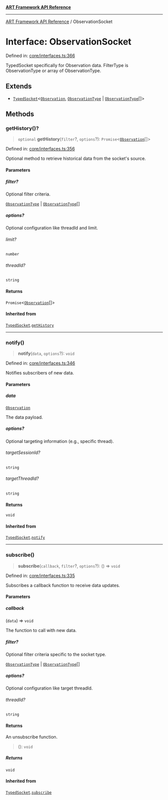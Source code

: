 [**ART Framework API Reference**](../README.md)

***

[ART Framework API Reference](../README.md) / ObservationSocket

# Interface: ObservationSocket

Defined in: [core/interfaces.ts:366](https://github.com/hashangit/ART/blob/d99cb328093f6dec701b3289d82d5abbf64a3736/src/core/interfaces.ts#L366)

TypedSocket specifically for Observation data.
FilterType is ObservationType or array of ObservationType.

## Extends

- [`TypedSocket`](TypedSocket.md)\<[`Observation`](Observation.md), [`ObservationType`](../enumerations/ObservationType.md) \| [`ObservationType`](../enumerations/ObservationType.md)[]\>

## Methods

### getHistory()?

> `optional` **getHistory**(`filter`?, `options`?): `Promise`\<[`Observation`](Observation.md)[]\>

Defined in: [core/interfaces.ts:356](https://github.com/hashangit/ART/blob/d99cb328093f6dec701b3289d82d5abbf64a3736/src/core/interfaces.ts#L356)

Optional method to retrieve historical data from the socket's source.

#### Parameters

##### filter?

Optional filter criteria.

[`ObservationType`](../enumerations/ObservationType.md) | [`ObservationType`](../enumerations/ObservationType.md)[]

##### options?

Optional configuration like threadId and limit.

###### limit?

`number`

###### threadId?

`string`

#### Returns

`Promise`\<[`Observation`](Observation.md)[]\>

#### Inherited from

[`TypedSocket`](TypedSocket.md).[`getHistory`](TypedSocket.md#gethistory)

***

### notify()

> **notify**(`data`, `options`?): `void`

Defined in: [core/interfaces.ts:346](https://github.com/hashangit/ART/blob/d99cb328093f6dec701b3289d82d5abbf64a3736/src/core/interfaces.ts#L346)

Notifies subscribers of new data.

#### Parameters

##### data

[`Observation`](Observation.md)

The data payload.

##### options?

Optional targeting information (e.g., specific thread).

###### targetSessionId?

`string`

###### targetThreadId?

`string`

#### Returns

`void`

#### Inherited from

[`TypedSocket`](TypedSocket.md).[`notify`](TypedSocket.md#notify)

***

### subscribe()

> **subscribe**(`callback`, `filter`?, `options`?): () => `void`

Defined in: [core/interfaces.ts:335](https://github.com/hashangit/ART/blob/d99cb328093f6dec701b3289d82d5abbf64a3736/src/core/interfaces.ts#L335)

Subscribes a callback function to receive data updates.

#### Parameters

##### callback

(`data`) => `void`

The function to call with new data.

##### filter?

Optional filter criteria specific to the socket type.

[`ObservationType`](../enumerations/ObservationType.md) | [`ObservationType`](../enumerations/ObservationType.md)[]

##### options?

Optional configuration like target threadId.

###### threadId?

`string`

#### Returns

An unsubscribe function.

> (): `void`

##### Returns

`void`

#### Inherited from

[`TypedSocket`](TypedSocket.md).[`subscribe`](TypedSocket.md#subscribe)
